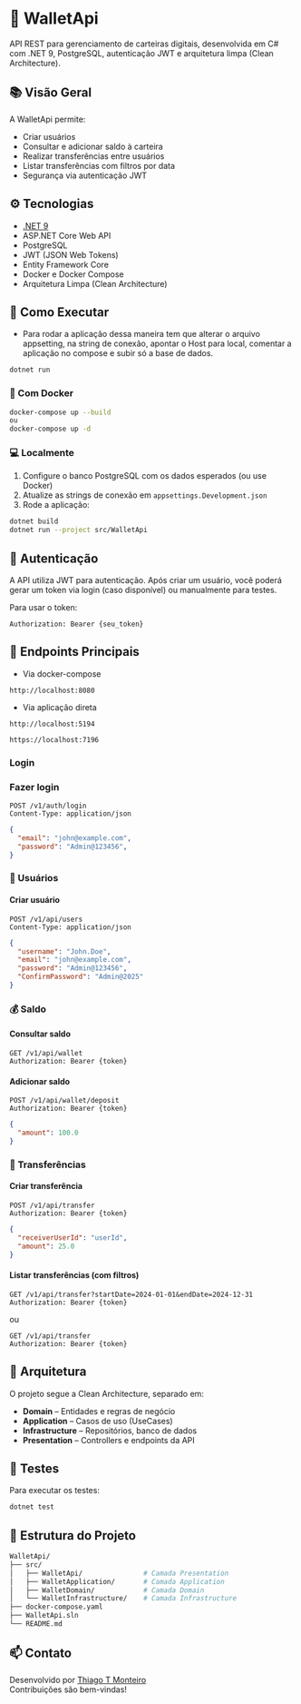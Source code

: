 # 💸 WalletApi

API REST para gerenciamento de carteiras digitais, desenvolvida em C# com .NET 9, PostgreSQL, autenticação JWT e arquitetura limpa (Clean Architecture).

## 📚 Visão Geral

A WalletApi permite:

- Criar usuários
- Consultar e adicionar saldo à carteira
- Realizar transferências entre usuários
- Listar transferências com filtros por data
- Segurança via autenticação JWT

## ⚙️ Tecnologias

- [.NET 9](https://dotnet.microsoft.com)
- ASP.NET Core Web API
- PostgreSQL
- JWT (JSON Web Tokens)
- Entity Framework Core
- Docker e Docker Compose
- Arquitetura Limpa (Clean Architecture)

## 🚀 Como Executar
- Para rodar a aplicação dessa maneira tem que alterar o arquivo appsetting, na string de conexão, apontar o Host para local, comentar a aplicação no compose e subir só a base de dados.
```bash
dotnet run
```

### 🐳 Com Docker

```bash
docker-compose up --build
ou
docker-compose up -d 
```

### 💻 Localmente

1. Configure o banco PostgreSQL com os dados esperados (ou use Docker)
2. Atualize as strings de conexão em `appsettings.Development.json`
3. Rode a aplicação:

```bash
dotnet build
dotnet run --project src/WalletApi
```

## 🔐 Autenticação

A API utiliza JWT para autenticação. Após criar um usuário, você poderá gerar um token via login (caso disponível) ou manualmente para testes.

Para usar o token:

```
Authorization: Bearer {seu_token}
```

## 🔧 Endpoints Principais
- Via docker-compose
```http
http://localhost:8080
```
- Via aplicação direta
```http
http://localhost:5194
````
```https
https://localhost:7196
```

### Login

### Fazer login
```http
POST /v1/auth/login
Content-Type: application/json
```

```json
{
  "email": "john@example.com",
  "password": "Admin@123456",
}
```


### 👤 Usuários

#### Criar usuário

```http
POST /v1/api/users
Content-Type: application/json
```

```json
{
  "username": "John.Doe",
  "email": "john@example.com",
  "password": "Admin@123456",
  "ConfirmPassword": "Admin@2025"
}
```

### 💰 Saldo

#### Consultar saldo

```http
GET /v1/api/wallet
Authorization: Bearer {token}
```

#### Adicionar saldo

```http
POST /v1/api/wallet/deposit
Authorization: Bearer {token}
```

```json
{
  "amount": 100.0
}
```

### 🔁 Transferências

#### Criar transferência

```http
POST /v1/api/transfer
Authorization: Bearer {token}
```

```json
{
  "receiverUserId": "userId",
  "amount": 25.0
}
```

#### Listar transferências (com filtros)

```http
GET /v1/api/transfer?startDate=2024-01-01&endDate=2024-12-31
Authorization: Bearer {token}
```
ou 

```http
GET /v1/api/transfer
Authorization: Bearer {token}
```

## 🧱 Arquitetura

O projeto segue a Clean Architecture, separado em:

- **Domain** – Entidades e regras de negócio
- **Application** – Casos de uso (UseCases)
- **Infrastructure** – Repositórios, banco de dados
- **Presentation** – Controllers e endpoints da API

## 🧪 Testes

Para executar os testes:

```bash
dotnet test
```

## 📂 Estrutura do Projeto

```bash
WalletApi/
├── src/
│   ├── WalletApi/               # Camada Presentation
│   ├── WalletApplication/       # Camada Application
│   ├── WalletDomain/            # Camada Domain
│   └── WalletInfrastructure/    # Camada Infrastructure
├── docker-compose.yaml
├── WalletApi.sln
└── README.md
```

## 📫 Contato

Desenvolvido por [Thiago T Monteiro](https://github.com/ThiagoTMonteiro)  
Contribuições são bem-vindas!

